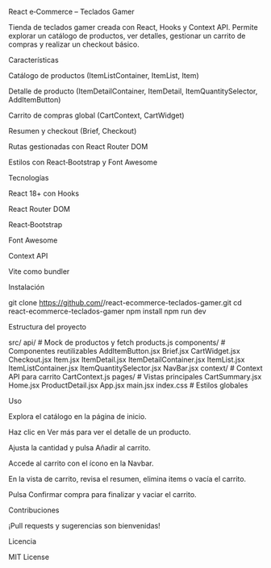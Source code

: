 React e‑Commerce – Teclados Gamer

Tienda de teclados gamer creada con React, Hooks y Context API. Permite explorar un catálogo de productos, ver detalles, gestionar un carrito de compras y realizar un checkout básico.

Características

Catálogo de productos (ItemListContainer, ItemList, Item)

Detalle de producto (ItemDetailContainer, ItemDetail, ItemQuantitySelector, AddItemButton)

Carrito de compras global (CartContext, CartWidget)

Resumen y checkout (Brief, Checkout)

Rutas gestionadas con React Router DOM

Estilos con React‑Bootstrap y Font Awesome

Tecnologías

React 18+ con Hooks

React Router DOM

React‑Bootstrap

Font Awesome

Context API

Vite como bundler

Instalación

git clone https://github.com/<tu-usuario>/react-ecommerce-teclados-gamer.git
cd react-ecommerce-teclados-gamer
npm install
npm run dev

Estructura del proyecto

src/
  api/                  # Mock de productos y fetch
    products.js
  components/           # Componentes reutilizables
    AddItemButton.jsx
    Brief.jsx
    CartWidget.jsx
    Checkout.jsx
    Item.jsx
    ItemDetail.jsx
    ItemDetailContainer.jsx
    ItemList.jsx
    ItemListContainer.jsx
    ItemQuantitySelector.jsx
    NavBar.jsx
  context/              # Context API para carrito
    CartContext.js
  pages/                # Vistas principales
    CartSummary.jsx
    Home.jsx
    ProductDetail.jsx
  App.jsx
  main.jsx
  index.css             # Estilos globales

Uso

Explora el catálogo en la página de inicio.

Haz clic en Ver más para ver el detalle de un producto.

Ajusta la cantidad y pulsa Añadir al carrito.

Accede al carrito con el ícono en la Navbar.

En la vista de carrito, revisa el resumen, elimina items o vacía el carrito.

Pulsa Confirmar compra para finalizar y vaciar el carrito.

Contribuciones

¡Pull requests y sugerencias son bienvenidas!

Licencia

MIT License